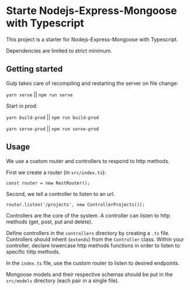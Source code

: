 # Starte Nodejs-Express-Mongoose with Typescript

This project is a starter for Nodejs-Express-Mongoose with Typescript.

Dependencies are limited to strict minimum.

## Getting started

Gulp takes care of recompiling and restarting the server on file change:

`yarn serve` || `npm run serve`

Start in prod:

`yarn build-prod` || `npm run build-prod`

`yarn serve-prod` || `npm run serve-prod`

## Usage

We use a custom router and controllers to respond to http methods.

First we create a router (in `src/index.ts`):

`const router = new RestRouter();`

Second, we tell a controller to listen to an url.

`router.listen('/projects', new ControllerProjects());`

Controllers are the core of the system. A controller can listen to http methods (get, post, put and delete).

Define controllers in the `controllers` directory by creating a `.ts` file.
Controllers should inherit (`extends`) from the `Controller` class.
Within your controller, declare lowercase http methods functions in order to listen to specific http methods.

In the `index.ts` file, use the custom router to listen to desired endpoints.

Mongoose models and their respective schemas should be put in the `src/models` directory (each pair in a single file).